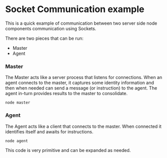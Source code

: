 # Socket Communication example

This is a quick example of communication between two server side node components communication using Sockets.

There are two pieces that can be run:
 - Master 
 - Agent

### Master
The Master acts like a server process that listens for connections. When an agent connects to the master, it captures some identity information and then when needed can send a message (or instruction) to the agent. The agent in-turn provides results to the master to consolidate.


```
node master
```

### Agent
The Agent acts like a client that connects to the master. When connected it identifies itself and awaits for instructions.

```
node agent
```


This code is very primitive and can be expanded as needed.

